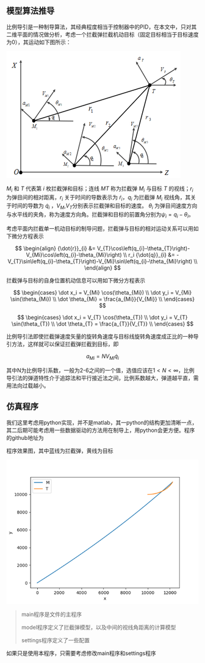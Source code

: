 ## 模型算法推导

比例导引是一种制导算法，其经典程度相当于控制器中的PID，在本文中，只对其二维平面的情况做分析，考虑一个拦截弹拦截机动目标（固定目标相当于目标速度为0），其运动如下图所示：

![image-20230517104015929](README.assets/image-20230517104015929.png)

$M_i$ 和 $T$ 代表第 $i$ 枚拦截弹和目标；连线 $MT$ 称为拦截弹 $M_i$ 与目标 $T$ 的视线；$r_i$ 为弹目间的相对距离，$r_i$ 关于时间的导数表示为 $\dot r_i$，$q_i$ 为拦截弹 $M_i$ 视线角，其关于时间的导数为 $\dot q_i$  ，$V_M$,$V_T$分别表示拦截弹和目标的速度。 $\theta_i$ 为弹目间速度方向与水平线的夹角，称为速度方向角。拦截弹和目标的前置角分别为$\psi_i = q_i - \theta_i$。

考虑平面内拦截单一机动目标的制导问题，拦截弹与目标的相对运动关系可以用如下微分方程表示

$$
\begin{align}
{\dot{r}}_{i} &= V_{T}\cos\left(q_{i}-\theta_{T}\right)-V_{Mi}\cos\left(q_{i}-\theta_{Mi}\right) \\
r_i {\dot{q}}_{i} &= - V_{T}\sin\left(q_{i}-\theta_{T}\right)-V_{Mi}\sin\left(q_{i}-\theta_{Mi}\right) \\
\end{align}
$$

拦截弹与目标的自身位置机动信息可以用如下微分方程表示

$$
\begin{cases}
\dot x_i = V_{Mi} \cos(\theta_{Mi}) \\
\dot y_i = V_{Mi} \sin(\theta_{Mi}) \\
\dot \theta_{Mi} = \frac{a_{Mi}}{V_{Mi}} \\
\end{cases}
$$

$$
\begin{cases}
\dot x_i = V_{T} \cos(\theta_{T}) \\
\dot y_i = V_{T} \sin(\theta_{T}) \\
\dot \theta_{T} = \frac{a_{T}}{V_{T}} \\
\end{cases}
$$

比例导引法即使拦截弹速度矢量的旋转角速度与目标线旋转角速度成正比的一种导引方法，这样就可以保证拦截弹拦截到目标，即

$$
a_{Mi} = N  V_{Mi} \dot q_i
$$

其中N为比例导引系数，一般为2-6之间的一个值，选值应该在$1<N<\infty$，比例导引法的弹道特性介于追踪法和平行接近法之间，比例系数越大，弹道越平直，需用法向过载越小。

## 仿真程序
我们这里考虑用python实现，并不是matlab，其一python的结构更加清晰一点，其二后期可能考虑用一些数据驱动的方法用在制导上，用python会更方便。程序的github地址为

程序效果图，其中蓝线为拦截弹，黄线为目标

<img src="README.assets/image-20230517103204578.png" alt="image-20230517103204578" style="zoom: 80%;" />

> main程序是文件的主程序
>
> model程序定义了拦截弹模型，以及中间的视线角距离的计算模型
>
> settings程序定义了一些配置

如果只是使用本程序，只需要考虑修改main程序和settings程序
